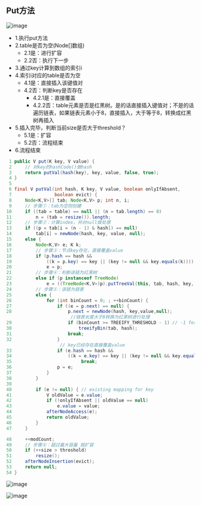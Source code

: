 ## Put方法

![image](https://tva1.sinaimg.cn/large/0085EwgIgy1gthus8koe0j61bo11stns02.jpg)

- 1.执行put方法
- 2.table是否为空(Node[]数组)
  - 2.1是：进行扩容
  - 2.2否：执行下一步
- 3.通过key计算到数组的索引i
- 4.索引i对应的table是否为空
  - 4.1是：直接插入该键值对
  - 4.2否：判断key是否存在
    - 4.2.1是：直接覆盖
    - 4.2.2否：table元素是否是红黑树。是的话直接插入键值对；不是的话遍历链表，如果链表元素小于8，直接插入，大于等于8，转换成红黑树再插入
- 5.插入完毕，判断当前size是否大于threshold？
  - 5.1是：扩容
  - 5.2否：流程结束
- 6.流程结束

```java
 1 public V put(K key, V value) {
 2     // 对key的hashCode()做hash
 3     return putVal(hash(key), key, value, false, true);
 4 }
 5 
 6 final V putVal(int hash, K key, V value, boolean onlyIfAbsent,
 7                boolean evict) {
 8     Node<K,V>[] tab; Node<K,V> p; int n, i;
 9     // 步骤①：tab为空则创建
10     if ((tab = table) == null || (n = tab.length) == 0)
11         n = (tab = resize()).length;
12     // 步骤②：计算index，并对null做处理 
13     if ((p = tab[i = (n - 1) & hash]) == null) 
14         tab[i] = newNode(hash, key, value, null);
15     else {
16         Node<K,V> e; K k;
17         // 步骤③：节点key存在，直接覆盖value
18         if (p.hash == hash &&
19             ((k = p.key) == key || (key != null && key.equals(k))))
20             e = p;
21         // 步骤④：判断该链为红黑树
22         else if (p instanceof TreeNode)
23             e = ((TreeNode<K,V>)p).putTreeVal(this, tab, hash, key, value);
24         // 步骤⑤：该链为链表
25         else {
26             for (int binCount = 0; ; ++binCount) {
27                 if ((e = p.next) == null) {
28                     p.next = newNode(hash, key,value,null);
                        //链表长度大于8转换为红黑树进行处理
29                     if (binCount >= TREEIFY_THRESHOLD - 1) // -1 for 1st  
30                         treeifyBin(tab, hash);
31                     break;
32                 }
                    // key已经存在直接覆盖value
33                 if (e.hash == hash &&
34                     ((k = e.key) == key || (key != null && key.equals(k)))) 
35							break;
36                 p = e;
37             }
38         }
39         
40         if (e != null) { // existing mapping for key
41             V oldValue = e.value;
42             if (!onlyIfAbsent || oldValue == null)
43                 e.value = value;
44             afterNodeAccess(e);
45             return oldValue;
46         }
47     }

48     ++modCount;
49     // 步骤⑥：超过最大容量 就扩容
50     if (++size > threshold)
51         resize();
52     afterNodeInsertion(evict);
53     return null;
54 }
```

![image](https://tvax1.sinaimg.cn/large/0085EwgIgy1gthuzj9sffj60tj11j7ja02.jpg)



![image](https://tvax2.sinaimg.cn/large/0085EwgIgy1gthv0nvdwbj60s104e75g02.jpg)